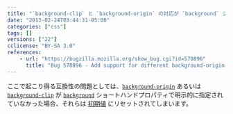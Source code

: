 ```yaml
---
title: "`background-clip` と `background-origin` の対応が `background` ショートハンドプロパティへ追加されました"
date: "2013-02-24T03:44:31-05:00"
categories: ["css"]
tags: []
versions: ["22"]
cclicense: "BY-SA 3.0"
references:
    - url: "https://bugzilla.mozilla.org/show_bug.cgi?id=570896"
      title: "Bug 570896 - Add support for different background-origin and background-clip in background shorthand"
---
```

ここで起こり得る互換性の問題としては、[`background-origin`](https://developer.mozilla.org/docs/Web/CSS/background-origin) あるいは [`background-clip`](https://developer.mozilla.org/docs/Web/CSS/background-clip) が [`background`](https://developer.mozilla.org/docs/Web/CSS/background) ショートハンドプロパティで明示的に指定されていなかった場合、それらは [初期値](https://developer.mozilla.org/docs/Web/CSS/initial) にリセットされてしまいます。
